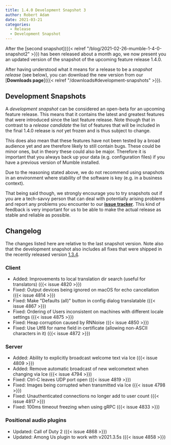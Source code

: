 ```yaml
---
title: 1.4.0 Development Snapshot 3
author: Robert Adam
date: 2021-03-21
categories:
  - Release
  - Development Snapshot
---
```


After the [second snapshot]({{< relref "/blog/2021-02-26-mumble-1-4-0-snapshot2" >}}) has been released about a month ago, we now present you an
updated version of the snapshot of the upcoming feature release 1.4.0.

After having understood what it means for a release to be a _snapshot release_ (see below), you can download the new version from our [**Downloads
page**]({{< relref "/downloads#development-snapshots" >}}).

<!--more-->

## Development Snapshots

A _development snapshot_ can be considered an open-beta for an upcoming feature release. This means that it contains the latest and greatest features
that were introduced since the last feature release. Note though that in contrast to a _release candidate_ the list of features that will be included
in the final 1.4.0 release is _not_ yet frozen and is thus subject to change.

This does also mean that these features have not been tested by a broad audience yet and are therefore likely to still contain bugs. These could be
minor ones, but in theory these could also be major. Therefore it is important that you always back up your data (e.g. configuration files) if you
have a previous version of Mumble installed.

Due to the reasoning stated above, we do not recommend using snapshots in an environment where stability of the software is key (e.g. in a business
context).

That being said though, we strongly encourage you to try snapshots out if you are a tech-savvy person that can deal with potentially arising problems
and report any problems you encounter to our [**issue tracker**](https://github.com/mumble-voip/mumble/issues). This kind of feedback is very
important for us to be able to make the actual release as stable and reliable as possible.

## Changelog

The changes listed here are relative to the last snapshot version. Note also that the development snapshot also
includes all fixes that were shipped in the recently released version [1.3.4](https://www.mumble.info/blog/mumble-1.3.4-release-announcement/).

### Client

- Added: Improvements to local translation dir search (useful for translators) ({{< issue 4820 >}})
- Fixed: Output devices being ignored on macOS for echo cancellation ({{< issue 4814 >}})
- Fixed: Make "Defaults (all)" button in config dialog translatable ({{< issue 4867 >}})
- Fixed: Ordering of Users inconsistent on machines with different locale settings ({{< issue 4875 >}})
- Fixed: Heap corruption caused by RNNoise ({{< issue 4850 >}})
- Fixed: Use Utf8 for name field in certificate (allowing non-ASCII characters in it) ({{< issue 4872 >}})


### Server

- Added: Ability to explicitly broadcast welcome text via Ice ({{< issue 4809 >}})
- Added: Remove automatic broadcast of new welcometext when changing via Ice ({{< issue 4794 >}})
- Fixed: Ctrl-C leaves UDP port open ({{< issue 4819 >}})
- Fixed: Images being corrupted when transmitted via Ice ({{< issue 4798 >}})
- Fixed: Unauthenticated connections no longer add to user count ({{< issue 4817 >}})
- Fixed: 100ms timeout freezing when using gRPC ({{< issue 4833 >}})


### Positional audio plugins

- Updated: Call of Duty 2 ({{< issue 4868 >}})
- Updated: Among Us plugin to work with v2021.3.5s ({{< issue 4858 >}})

